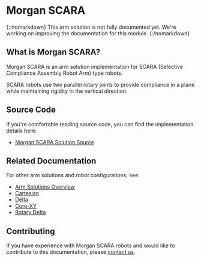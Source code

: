 
# Morgan SCARA

{::nomarkdown}
<sl-alert variant="warning" open>
  <sl-icon slot="icon" name="exclamation-triangle"></sl-icon>
  This arm solution is not fully documented yet. We're working on improving the documentation for this module.
</sl-alert>
{:/nomarkdown}

## What is Morgan SCARA?

Morgan SCARA is an arm solution implementation for SCARA (Selective Compliance Assembly Robot Arm) type robots.

SCARA robots use two parallel rotary joints to provide compliance in a plane while maintaining rigidity in the vertical direction.

## Source Code

If you're comfortable reading source code, you can find the implementation details here:

- [Morgan SCARA Solution Source](https://github.com/smoothieware/smoothieware/blob/edge/src/modules/robot/arm_solutions/morganscarasolution.cpp)

## Related Documentation

For other arm solutions and robot configurations, see:

- [Arm Solutions Overview](arm-solutions)
- [Cartesian](cartesian)
- [Delta](delta)
- [Core-XY](core-xy)
- [Rotary Delta](rotary-delta)

## Contributing

If you have experience with Morgan SCARA robots and would like to contribute to this documentation, please [contact us](mailto:wolf.arthur@gmail.com).

